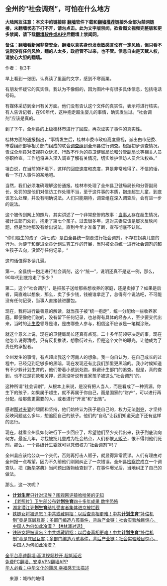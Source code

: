  <!-- 面包屑导航 --> <h2>全州的“社会调剂”，可怕在什么地方</h2> <p class="notice"><b>大陆网友注意：本文中的链接除 <a href="https://github.com/bannedbook/fanqiang" >翻墙</a>软件下载和<a href="https://github.com/killgcd/justmysocks/blob/master/README.md">翻墙推荐</a>链接外全部为禁网链接，未翻墙状态下打不开，请勿点击。此为文字版禁闻，欲看图文视频完整版和更多禁闻，请下载<a href="https://github.com/bannedbook/fanqiang">翻墙软件或APP</a>后翻墙上禁闻网。</p><p>备注：翻墙看新闻非常安全，翻墙以真实身份发表敏感言论有一定风险，但只看不说则没有任何风险，翻的人太多，政府管不过来，也不管。信息自由是天赋人权，请放心大胆的翻墙。</b></p>  <div class="entry"> <p>作者： 张3丰</p> <p>早上看到一张图，认真读了里面的文字，感到不寒而栗。</p> <p>有朋友怀疑它的真实性，我认为不像假的，因为图片中有很多具体信息，包括电话号码。</p> <p>有媒体采访到全州有关方面。他们没有否认这个文件的真实性，表示将进行核实。有人告诉记者，在90年代，这种抱走超生婴儿的事情，确实发生过。“社会调剂”应该是真的。</p> <p>到了下午，全州县的上级桂林市进行了回应，再次证实了事件的真实性。</p>  <p>桂林方面的通报指出，“事情发生后，桂林市委市政府高度重视，派出由市纪委、市委组织部等相关部门组成的联合<a href="https://www.bannedbook.org/bnews/tag/%E8%B0%83%E6%9F%A5%E7%BB%84/" class="st_tag internal_tag" rel="tag" title="标签 调查组 下的日志">调查组</a>到全州县进行调查。根据初步调查情况，责成全州县对漠视群众诉求、行政不作为的县卫健局局长和分管<a href="https://www.bannedbook.org/bnews/tag/%e5%89%af%e5%b1%80%e9%95%bf/" class="st_tag internal_tag" rel="tag" title="标签 副局长 下的日志">副局长</a>等相关人员停职检查。工作组将进入深入调查了解有关情况，切实维护信访人员合法权益。”</p> <p>坦白说，在当前的环境下，这样的回应速度和态度，算是非常难得了。不信的话，看一下打人事件的某地吧。</p> <p>当然，我们必须准确理解这份通报。桂林市处理了全州县卫健局局长和分管副局长，处罚的是他们对信访工作处理不当，至于这件事的本质，抱走超生儿童，到底该怎么处理，并没有明确说法。人们只能期待，调查组在深入调查后，会有进一步的说法。</p> <p>这个被传到网上的照片，其实讲述了一个非常悲惨的故事：<a href="https://www.bannedbook.org/bnews/tag/%E5%BD%93%E4%BA%8B%E4%BA%BA/" class="st_tag internal_tag" rel="tag" title="标签 当事人 下的日志">当事人</a>存在超生情况，被计生部门处罚，抱走了第七个孩子。过去很多年，这对夫妻应该是屡次反映问题，但是当地都没有给出说法，直到今年才准备了断，宣布彻底不认账。</p> <p>“你们超生的孩子（第七孩）是由全县统一抱走进行社会调剂，不存在拐卖儿童的行为。为便于和促进全县<a href="https://www.bannedbook.org/bnews/tag/%e8%ae%a1%e5%88%92%e7%94%9f%e8%82%b2/" class="st_tag internal_tag" rel="tag" title="标签 计划生育 下的日志">计划生育</a>工作的开展，当时被全县统一进行社会调剂的超生孩子去向，没留存任何记录。“</p>  <p>这句话值得多读几遍。</p> <p>第一，全县统一抱走进行社会调剂，这个“统一”，说明还真不是这一例，那么，90年代到底抱走了多少？</p> <p>第二，这个“社会调剂”，是把孩子送给那些想收养的家庭，还是卖掉了？如果是后者，简直难以想象，那么，卖了多少钱，钱被谁拿走了，总得有个说法吧，不可能没有任何记录，当事人直接装进腰包。</p> <p>现在，我将进行最善意的解读，就当孩子被“统一抱走”，统一分配给一些收养家庭。即便像他们说的，没有留下任何记录，也总得有具体的经办人，至少要交代出来，当时的<a href="https://www.bannedbook.org/bnews/tag/%E8%AE%A1%E7%94%9F%E5%A7%94/" class="st_tag internal_tag" rel="tag" title="标签 计生委 下的日志">计生委</a>领导是谁，是由哪些人参与，相信这不应该是一笔糊涂账。</p> <p>就这个意义上说，现在的卫健局局长还真有点冤。二十多年前领导决定的事，现在他怎么说得清呢，只有反复推诿，想敷衍过去，但是这个文件的曝光，让他成为了责任的承担者。</p>  <p>全州发生的事情，有点超出我这个河南人的想象。我一向自认为，在自己成长的过程中，已经见到足够多的黑暗，现在发现还有比我们那里更黑暗的。我小时候知道有不少躲计划生育的，他们带着小孩到处跑，躲避计生部门的追查。但是，真的查到，也不过是罚款和关押，还真没听说有谁家孩子被这么“社会调剂”的。</p> <p>这种所谓“社会调剂”，从根本上来说，是没有把人当人，而是看成了一种资源。你生下的孩子，如果属于超生，就不再属于你自己，而是国家的“财产”，可以进行再分配，给那些更需要的人，或者进行“开发”和“出售”。</p> <p>感谢<a href="https://www.bannedbook.org/bnews/tag/%E9%82%A3%E5%AF%B9%E5%A4%AB%E5%A6%BB/" class="st_tag internal_tag" rel="tag" title="标签 那对夫妻 下的日志">那对夫妻</a>的顽固和坚持，他们始终认为孩子是自己的，权力无法<span class='wp_keywordlink'><a href="https://www.bannedbook.org/forum2/topic21.html" title="《剥夺》 黄建民 著" target="_blank">剥夺</a></span>，才坚持反映问题这么多年，想追回自己的孩子。他们的“自私”让我们知道天底下还有这样的恶行。</p> <p>现在，就看全州县如何进行下一步回应了，希望他们至少交代出来，孩子到底流向何方。最近几年，寻找被拐儿童成为社会热点，人们都恨<a href="https://www.bannedbook.org/bnews/tag/%e4%ba%ba%e8%b4%a9%e5%ad%90/" class="st_tag internal_tag" rel="tag" title="标签 人贩子 下的日志">人贩子</a>，恨不得判他们死刑，那么，一个县级计生委就可以凭借权力“社会调剂”吗？</p> <p>全州县应该给公众一个交代，否则再打击人贩子，就显得异常荒谬。人们有理由对全州报一点希望，因为不久前他们刚刚纠正了一次错误。全州县<a href="https://www.bannedbook.org/bnews/tag/%e6%a3%80%e5%af%9f%e9%99%a2/" class="st_tag internal_tag" rel="tag" title="标签 检察院 下的日志">检察院</a>成立一个调查队，把《<a href="https://www.bannedbook.org/bnews/tag/%e6%96%b0%e5%8d%8e%e5%ad%97%e5%85%b8/" class="st_tag internal_tag" rel="tag" title="标签 新华字典 下的日志">新华字典</a>》当问题出版物给查封了，在事件曝光后，当地纠正了自己的做法。</p>  <p>那么，这一次呢？</p> <div id="taboola-mid-1"></div>  <ul class='op-related-articles' title='相关阅读'> <li><a href='https://www.bannedbook.org/bnews/baitai/20220618/1747158.html' target='_blank'><b>计划生育</b>只针对汉族？围观网评猿哈哈笑的无知</a></li> <li><a href='https://www.bannedbook.org/bnews/lifebaike/20220426/1724765.html' target='_blank'>【老照片】卫生部公布<b>计划生育</b>四十多年成果 数字恐怖</a></li> <li><a href='https://www.bannedbook.org/bnews/renquan/20220304/1700061.html' target='_blank'>湖北潜江<b>计划生育</b>结扎受害者集体进京被拦截</a></li> <li><a href='https://www.bannedbook.org/bnews/bannedvideo/20220225/1696973.html' target='_blank'>铁链女将被遗忘？中共或藏阴招：以后查真相更难！中共<b>计划生育</b>“补偿机制”竟是底层互害；多部门编造八孩事件，背后产业链；社会实验触目惊心，中国人为何如此冷漠？【#林澜对话】</a></li> <li><a href='https://www.bannedbook.org/bnews/bannedvideo/20220225/1696958.html' target='_blank'>铁链女将被遗忘？中共或藏阴招：以后查真相更难！中共<b>计划生育</b>“补偿机制”竟是底层互害；多部门编造八孩事件，背后产业链；社会实验触目惊心，中国人为何如此冷漠？</a></li> </ul> <p class="texttj"> <a href="https://github.com/bannedbook/fanqiang/wiki/V2ray%E6%9C%BA%E5%9C%BA" target="_blank">全平台高速翻墙:高清视频秒开,超低延迟</a><br/> <a href="https://github.com/bannedbook/fanqiang/wiki/%E7%A6%81%E9%97%BB%E7%BD%91%E5%AE%89%E5%8D%93%E7%BF%BB%E5%A2%99%E6%96%B0%E9%97%BBAPP" target="_blank">免费PC翻墙、安卓VPN翻墙APP</a><br/> <a href="https://www.bannedbook.org/bnews/comments/20220220/1694796.html" target="_blank">华人必看：中华文化的飓风 幸福感无法描述</a> </p><p class="src-info">　来源：城市的地得 </p><a name='sharetosocial'></a>  <div style="margin-bottom:5px;padding-bottom:5px;clear:both"> <div id="archive-pix-1" class="banner-ads"> <!-- AuctionX Display platform tag START --> <div id="27602x728x90x621x_ADSLOT1" clicktrack="%%CLICK_URL_ESC%%"></div>  <!-- AuctionX Display platform tag END --> </div> <div id="archive-pix-2" class="banner-ads"> <!-- AuctionX Display platform tag START --> <div id="27556x300x250x621x_ADSLOT1" clicktrack="%%CLICK_URL_ESC%%" style="margin:0 auto;text-align:center"></div>  <!-- AuctionX Display platform tag END --> </div> </div>  <div id="archive-pix-1" class="banner-ads"> <!-- AuctionX Display platform tag START --> <div id="27603x728x90x621x_ADSLOT1" clicktrack="%%CLICK_URL_ESC%%"></div>  <!-- AuctionX Display platform tag END --> </div> </div><!--END ENTRY--> 